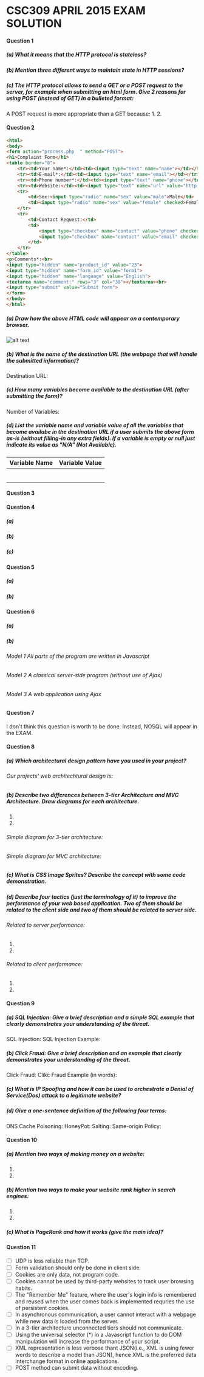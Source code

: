 # CSC309 APRIL 2015 EXAM SOLUTION
#### Question 1
##### (a) What it means that the HTTP protocol is stateless?
##### (b) Mention three different ways to maintain state in HTTP sessions?
##### (c) The HTTP protocol allows to send a GET or a POST request to the server, for example when submitting an html form. Give 2 reasons for using POST (instead of GET) in a bulleted format:
A POST request is more appropriate than a GET because:
1.
2.
#### Question 2
```html
<html>
<body>
<form action="process.php  " method="POST">
<h1>Complaint Form</h1>
<table border="0">
	<tr><td>Your name*:</td><td><input type="text" name="name"></td></tr>
	<tr><td>E-mail*:</td><td><input type="text" name="email"></td></tr>
	<tr><td>Phone number*:</td><td><input type="text" name="phone"></td></tr>
	<tr><td>Website:</td><td><input type="text" name="url" value="http://"></td></tr>
	<tr>
		<td>Sex:<input type="radio" name="sex" value="male">Male</td>
		<td><input type="radio" name="sex" value="female" checked>Female</td>
	</tr>
	<tr>
		<td>Contact Request:</td>
		<td>
			<input type="checkbox" name="contact" value="phone" checked>By Phone
			<input type="checkbox" name="contact" value="email" checked>By Email
		</td>
	</tr>
</table>
<p>Comments*:<br>
<input type="hidden" name="product_id" value="23">
<input type="hidden" name="form_id" value="form1">
<input type="hidden" name="language" value="English">
<textarea name="comment:" rows="3" col="30"></textarea><br>
<input type="submit" value="Submit form">
</form>
</body>
</html>
```
##### (a) Draw how the above HTML code will appear on a contemporary browser.
![alt text](https://github.com/OrangePass/csc309review/blob/master/src/img/april2015q2.png "别瞅了，这就是答案")
##### (b) What is the name of the destination URL (the webpage that will handle the submitted information)?
Destination URL:
##### (c) How many variables become available to the destination URL (after submitting the form)?
Number of Variables:
##### (d) List the variable name and variable value of all the variables that become availabe in the destination URL if a user submits the above form as-is (without filling-in any extra fields). If a variable is empty or null just indicate its value as "N/A" (Not Available).
| Variable Name | Variable Value|
| ------------- |:-------------:|
|               |               |
|               |               |
|               |               |
|               |               |
|               |               |
|               |               |
#### Question 3
#### Question 4
##### (a)
##### (b)
##### (c)
#### Question 5
##### (a)
##### (b)
#### Question 6
##### (a)
##### (b)
###### Model 1 All parts of the program are written in Javascript
###### Model 2 A classical server-side program (without use of Ajax)
###### Model 3 A web application using Ajax
#### Question 7
I don't think this question is worth to be done.
Instead, NOSQL will appear in the EXAM.
#### Question 8
##### (a) Which architectural design pattern have you used in your project?
###### Our projects' web architechtural design is:
##### (b) Describe two differences between 3-tier Architecture and MVC Architecture. Draw diagrams for each architecture.
1.
2.
###### Simple diagram for 3-tier architecture:
###### Simple diagram for MVC architecture:
##### (c) What is CSS Image Sprites? Describe the concept with some code demonstration.
##### (d) Describe four tactics (just the terminology of it) to improve the performance of your web based application. Two of them should be related to the client side and two of them should be related to server side.
###### Related to server performance:
1.
2.
###### Related to client performance:
1.
2.
#### Question 9
##### (a) SQL Injection: Give a brief description and a simple SQL example that clearly demonstrates your understanding of the threat.
SQL Injection:
SQL Injection Example:
##### (b) Click Fraud: Give a brief description and an example that clearly demonstrates your understanding of the threat.
Click Fraud:
Clikc Fraud Example (in words):
##### (c) What is IP Spoofing and how it can be used to orchestrate a Denial of Service(Dos) attack to a legitimate website?
##### (d) Give a one-sentence definition of the following four terms:
DNS Cache Poisoning:
HoneyPot:
Salting:
Same-origin Policy:
#### Question 10
##### (a) Mention two ways of making money on a website:
1.
2.
##### (b) Mention two ways to make your website rank higher in search engines:
1.
2.
##### (c) What is PageRank and how it works (give the main idea)?
#### Question 11
- [ ] UDP is less reliable than TCP.
- [ ] Form validation should only be done in client side.
- [ ] Cookies are only data, not program code.
- [ ] Cookies cannot be used by third-party websites to track user browsing habits.
- [ ] The "Remember Me" feature, where the user's login info is remembered and reused when the user comes back is implemented requries the use of persistent cookies.
- [ ] In asynchronous communication, a user cannot interact with a webpage while new data is loaded from the server.
- [ ] In a 3-tier architecture unconnected tiers should not communicate.
- [ ] Using the universal selector (*) in a Javascript function to do DOM manipulation will increase the performance of your script.
- [ ] XML representation is less verbose thant JSON(i.e., XML is using fewer words to describe a model than JSON), hence XML is the preferred data interchange format in online applications.
- [ ] POST method can submit data without encoding.
